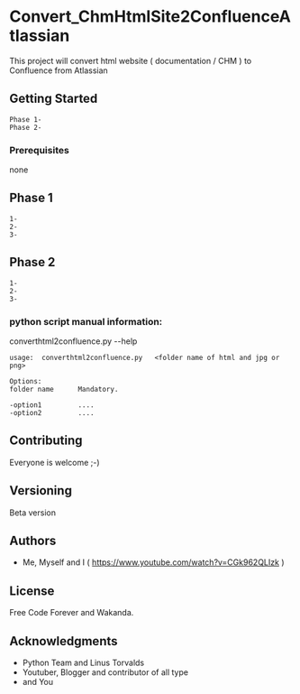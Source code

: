 # Convert_ChmHtmlSite2ConfluenceAtlassian

This project will convert html website ( documentation / CHM ) to Confluence from Atlassian



## Getting Started

    Phase 1- 
    Phase 2- 

### Prerequisites

  none


## Phase 1

    1- 
    2-         
    3- 

## Phase 2

    1- 
    2- 
    3-


###  python script manual information:

converthtml2confluence.py --help

    usage:  converthtml2confluence.py   <folder name of html and jpg or png>

    Options:
    folder name      Mandatory.

    -option1         ....
    -option2         ....  



## Contributing

Everyone is welcome ;-)


## Versioning

Beta version

## Authors

* Me, Myself and I ( https://www.youtube.com/watch?v=CGk962QLIzk )


## License

Free Code Forever and Wakanda.

## Acknowledgments

* Python Team and Linus Torvalds
* Youtuber, Blogger and contributor of all type
* and You
